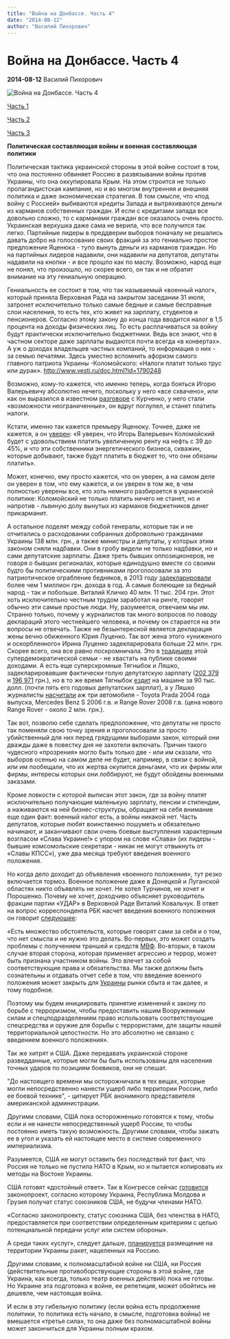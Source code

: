```yaml
---
title: "Война на Донбассе. Часть 4"
date: "2014-08-12"
author: "Василий Пихорович"
---
```


# Война на Донбассе. Часть 4

**2014-08-12** Василий Пихорович

![Война на Донбассе. Часть 4](http://zz.te.ua/wp-content/uploads/2014/06/1400047280_9336211.jpg)

[Часть 1](/8839.md)

[Часть 2](/8918.md)

[Часть 3](/8954.md)

**Политическая составляющая войны и военная составляющая политики**

Политическая тактика украинской стороны в этой войне состоит в том, что она постоянно обвиняет Россию в развязывании войны против Украины, что она оккупировала Крым. На этом строится не только пропагандистская кампания, но и во многом внутренняя и внешняя политика и даже экономическая стратегия. В том смысле, что «под войну с Россией» выбиваются кредиты Запада и вытряхиваются деньги из карманов собственных граждан. И если с кредитами запада все довольно сложно, то с карманами граждан все оказалось очень просто. Украинская верхушка даже сама не верила, что все получится так легко. Партийные лидеры в преддверии выборов поначалу не решались давать добро на голосование своих фракций за это гениально простое предложение Яценюка - тупо вынуть деньги из карманов граждан. Но на партийных лидеров надавили, они надавили на депутатов, депутаты надавили на кнопки - и все прошло как по маслу. Возможно, народ еще не понял, что произошло, но скорее всего, он так и не обратит внимание на эту гениальную операцию.

Гениальность ее состоит в том, что так называемый «военный налог», который приняла Верховная Рада на закрытом заседании 31 июля, затронет исключительно только самые бедные и самые бесправные слои населения, то есть тех, кто живет на зарплату, студентов и пенсионеров. Согласно этому закону до конца года вводится налог в 1,5 процента на доходы физических лиц. То есть расплачиваться за войну будут практически исключительно бюджетники. Ведь все знают, что в частном секторе даже зарплаты выдаются почти всегда «в конвертах». А уж о доходах владельцев частных компаний, то информация о них - за семью печатями. Здесь уместно вспомнить афоризм самого главного патриота Украины -Коломойского: «Налоги платит только трус или дурак». http://www.vesti.ru/doc.html?id=1790248

Возможно, кому-то кажется, что именно теперь, когда бояться Игорю Валерьевичу абсолютно нечего, поскольку у него «все схвачено», или как он выразился в известном [разговоре](http://glavcom.ua/news/190882.html) с Курченко, у него стали «возможности неограниченные», он вдруг поглупел, и станет платить налоги.

Кстати, именно так кажется премьеру Яценюку. Точнее, даже не кажется, а он [уверен](http://politikus.ru/events/25784-yacenyuk-uveren-chto-kolomoyskiy-budet-rad-platit-bolshe-nalogov.html): «Я уверен, что Игорь Валерьевич Коломойский будет с удовольствием платить увеличенную ренту на нефть с 39 до 45%, и что эти собственники энергетического бизнеса, скважин, которые добывают, также будут платить в бюджет то, что они обязаны платить».

Может, конечно, ему просто кажется, что он уверен, а на самом деле он уверен в том, что ему кажется, и он уверен в том же, в чем полностью уверены все, кто хоть немного разбирается в украинской политике: Коломойский не только платить ничего не станет, но и напротив - львиную долу вынутых из карманов бюджетников денег прикарманит.

А остальное поделят между собой генералы, которые так и не отчитались о расходовании собранных добровольно гражданами Украины 138 млн. грн., а также министры и депутаты, у которых этим законом сняли надбавки. Они в гробу видели не только надбавки, но и сами депутатские зарплаты. Даже треть бывших оппозиционеров, не говоря о бывших регионалах, которые единодушно вместе со своими будто бы политическими противниками проголосовали за это патриотическое ограбление бедняков, в 2013 году [задекларировали](http://www.unian.net/politics/793961-v-verhovnoy-rade-soschitali-millionerov.html) более чем 1 миллион грн. дохода в год. А самые болеющие за бедный народ - так и побольше. Виталий Кличко 40 млн. 11 тыс. 204 грн. Этот хоть исключительно честным трудом заработал на ринге, говорят обычно эти самые простые люди. Ну, разумеется, отвечаем мы им. Странно только, почему у журналистов так много вопросов по поводу деклараций этого честнейшего человека, и почему он старается на эти вопросы не отвечать. Также не безынтересной является декларация жены вечно обиженного Юрия Луценко. Так вот жена этого «униженого и оскорбленного» Ирина Луценко задекларировала больше 22 млн. грн. Скорее всего, она все равно поскромничала. Это в [традициях](http://dosye.com.ua/articles/2011-01-31/biznes-semi-lucenko/7058/) этой супердемократической семьи - не хвастать на публике своими доходами. А есть еще суперскромные Тягныбок и Ляшко, задекларировавшие фактически голую депутатскую зарплату ([202 379](http://korrespondent.net/ukraine/politics/1554857-tyagnibok-obnarodoval-deklaraciyu-o-dohodah-za-minuvshij-god) и [196 971](http://www.unian.ua/politics/902797-lyashko-zadeklaruvav-196-tisyach-griven-dohodu-za-minuliy-rik.html) грн.), но в то же время Тягныбок [ездит](http://censor.net.ua/photo_news/198968/tyagnibok_ezdit_na_avto_za_90_tysyach_glava_vseukrainskoyi_partiyinoyi_organizatsii_mojet_sebe_pozvolit) на машине за 90 тыс. долл. (почти пять его годовых депутатских зарплат), а у Ляшко журналисты [насчитали](http://korrespondent.net/ukraine/politics/3342805-liashko-vladeet-tremia-ynomarkamy-vip-klassa-deklaratsyia-za-2013-hod) аж три автомобиля - Toyota Prada 2004 года выпуска, Mercedes Benz S 2006 г.в. и Range Rover 2008 г.в. (цена нового Range Rover - около 2 млн. грн.).

Так вот, позволю себе сделать предположение, что депутаты не просто так поменяли свою точку зрения и проголосовали за просто убийственный для них перед грядущими выборами закон, который они дважды даже в повестку дня не захотели включать. Причин такого чудесного «прозрения» могло быть только две - или им сказали, что выборов осенью на самом деле не будет, например, в связи с войной, или им пообещали, что их жертва окупится деньгами, что их фирмы или фирмы, интересы которых они лоббируют, не будут обойдены военными заказами.

Кроме ловкости с которой выписан этот закон, где за войну платят исключительно получающие маленькую зарплату, пенсии и стипендии, а наживаются на ней бизнес-структуры, обращает на себя внимание еще один факт: военный налог есть, а войны никакой нет. Часть депутатов, которые любят воинственно пошуметь и обязательно начинают, и заканчивают свои очень боевые выступления характерным возгласом «Слава Украине!» с упором на слове «Слава» (их лидеры - бывшие комсомольские секретари - никак не могут отвыкнуть от «Славы КПСС»), уже два месяца требуют введения военного положения.

Но когда дело доходит до объявления «военного положения», тут резко включается тормоз. Военное положение даже в Донецкой и Луганской областях никто объявлять не хочет. Не хотел Турчинов, не хочет и Порошенко. Почему не хочет, доходчиво объясняет руководитель фракции партии «УДАР» в Верховной Раде Виталий Ковальчук. В ответ на вопрос корреспондента РБК насчет введения военного положения он говорит [следующее](http://www.rbc.ua/rus/interview/politics/vitaliy-kovalchuk-poka-chto-na-povestke-dnya-net-voprosa-25072014152400):

«Есть множество обстоятельств, которые говорят сами за себя и о том, что нет смысла и не нужно это делать. Во-первых, это может создать проблемы с получением траншей и средств [МВФ](http://www.rbc.ua/rus/tag/mvf_4a001f5a54495). Во-вторых, в таком случае вторая сторона, которая применяет агрессию и террор, может быть признана участником войны. Это влечет за собой соответствующие права и обязательства. Мы также должны быть сознательны и отдавать отчет себе в том, что введение военного положения может закрыть для [Украины](http://www.rbc.ua/rus/tag/ukraina_07032014) рынки сбыта и так далее, и тому подобное.

Поэтому мы будем инициировать принятие изменений к закону по борьбе с терроризмом, чтобы предоставить нашим Вооруженным силам и спецподразделениям право использовать соответствующие спецсредства и оружие для борьбы с террористами, для защиты нашей территориальной целостности. Но это абсолютно не связано с введением военного положения».

Так же хитрят и США. Даже передавать украинской стороне разведданные, которые могли бы быть использованы для населения точных ударов по позициям боевиков, они не спешат.

"До настоящего времени мы осторожничали в тех вещах, которые могли непосредственно нанести ущерб либо территории России, либо ее боевой технике", - цитирует РБК анонимного представителя американской администрации.

Другими словами, США пока осторожненько готовятся к тому, чтобы если и не нанести непосредственный ущерб России, то чтобы постоянно иметь такую возможность. Другими словами, чтобы зажать ее в угол и указать ей настоящее место в системе современного империализма.

Разумеется, США не могут оставить без последствий тот факт, что Россия не только не пустила НАТО в Крым, но и пытается копировать их методы на Востоке Украины.

США готовят «достойный ответ». Так в Конгрессе сейчас [готовится](http://www.unn.com.ua/) законопроект, согласно которому Украина, Республика Молдова и Грузия получат статус союзников США, не будучи членами НАТО.

«Согласно законопроекту, статус союзника США, без членства в НАТО, предоставляется при соответствии определенным критериям с целью потенциальной передачи услуг или систем обороны».

А среди таких «услуг», следует дальше, [планируется](http://top.rbc.ru/politics/29/07/2014/939728.shtml#xtor=AL-[internal_traffic]--[rbc.ru]-[main_body]-[item_3) размещение на территории Украины ракет, нацеленных на Россию.

Другими словами, к полномасштабной войне ни США, ни Россия (действительные противоборствующие стороны в этой войне, где Украина, как всегда, только театр военных действий) пока не готовы. Но Украине эта подготовка к войне, ее репетиция, может обойтись не дешевле, чем настоящая война.

И если в эту гибельную политику (если война есть продолжение политики, то политика есть начало, в смысле, подготовка войны) не вмешается «третья сила», то она даже без полномасштабной войны может закончиться для Украины полным крахом.